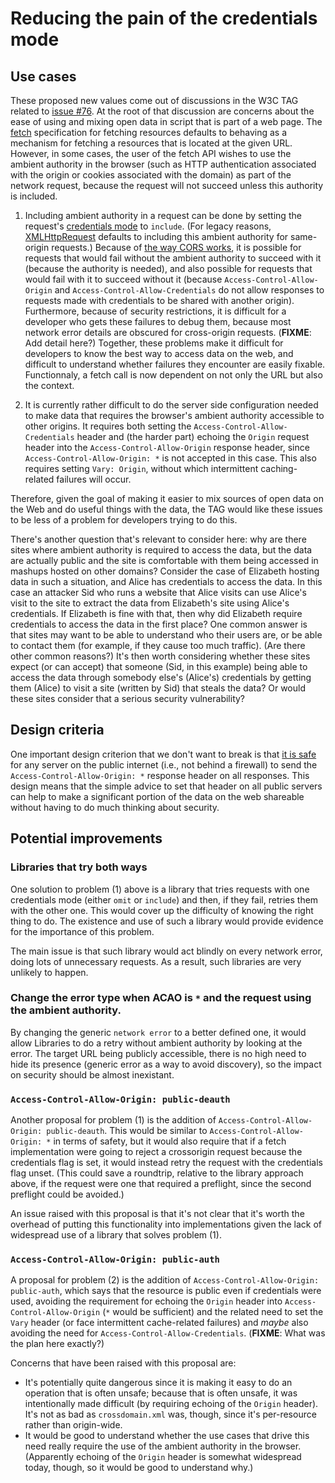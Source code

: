 # Reducing the pain of the credentials mode

## Use cases

These proposed new values come out of discussions in the W3C TAG related to [issue #76](https://github.com/w3ctag/design-reviews/issues/76).  At the root of that discussion are concerns about the ease of using and mixing open data in script that is part of a web page.  The [fetch](https://fetch.spec.whatwg.org/) specification for fetching resources defaults to behaving as a mechanism for fetching a resources that is located at the given URL.  However, in some cases, the user of the fetch API wishes to use the ambient authority in the browser (such as HTTP authentication associated with the origin or cookies associated with the domain) as part of the network request, because the request will not succeed unless this authority is included.

1. Including ambient authority in a request can be done by setting the request's [credentials mode](https://fetch.spec.whatwg.org/#concept-request-credentials-mode) to `include`.  (For legacy reasons, [XMLHttpRequest](https://xhr.spec.whatwg.org/) defaults to including this ambient authority for same-origin requests.) Because of [the way CORS works](https://fetch.spec.whatwg.org/#cors-protocol-and-credentials), it is possible for requests that would fail without the ambient authority to succeed with it (because the authority is needed), and also possible for requests that would fail with it to succeed without it (because `Access-Control-Allow-Origin` and `Access-Control-Allow-Credentials` do not allow responses to requests made with credentials to be shared with another origin).  Furthermore, because of security restrictions, it is difficult for a developer who gets these failures to debug them, because most network error details are obscured for cross-origin requests.  (**FIXME**: Add detail here?)  Together, these problems make it difficult for developers to know the best way to access data on the web, and difficult to understand whether failures they encounter are easily fixable. Functionnaly, a fetch call is now dependent on not only the URL but also the context.

2. It is currently rather difficult to do the server side configuration needed to make data that requires the browser's ambient authority accessible to other origins.  It requires both setting the `Access-Control-Allow-Credentials` header and (the harder part) echoing the `Origin` request header into the `Access-Control-Allow-Origin` response header, since `Access-Control-Allow-Origin: *` is not accepted in this case.  This also requires setting `Vary: Origin`, without which intermittent caching-related failures will occur.

Therefore, given the goal of making it easier to mix sources of open data on the Web and do useful things with the data, the TAG would like these issues to be less of a problem for developers trying to do this.

There's another question that's relevant to consider here:  why are there sites where ambient authority is required to access the data, but the data are actually public and the site is comfortable with them being accessed in mashups hosted on other domains?  Consider the case of Elizabeth hosting data in such a situation, and Alice has credentials to access the data.  In this case an attacker Sid who runs a website that Alice visits can use Alice's visit to the site to extract the data from Elizabeth's site using Alice's credentials.  If Elizabeth is fine with that, then why did Elizabeth require credentials to access the data in the first place?  One common answer is that sites may want to be able to understand who their users are, or be able to contact them (for example, if they cause too much traffic).  (Are there other common reasons?)  It's then worth considering whether these sites expect (or can accept) that someone (Sid, in this example) being able to access the data through somebody else's (Alice's) credentials by getting them (Alice) to visit a site (written by Sid) that steals the data?  Or would these sites consider that a serious security vulnerability?

## Design criteria

One important design criterion that we don't want to break is that [it is safe](https://annevankesteren.nl/2012/12/cors-101) for any server on the public internet (i.e., not behind a firewall) to send the `Access-Control-Allow-Origin: *` response header on all responses.  This design means that the simple advice to set that header on all public servers can help to make a significant portion of the data on the web shareable without having to do much thinking about security.

## Potential improvements

### Libraries that try both ways

One solution to problem (1) above is a library that tries requests with one credentials mode (either `omit` or `include`) and then, if they fail, retries them with the other one.  This would cover up the difficulty of knowing the right thing to do.  The existence and use of such a library would provide evidence for the importance of this problem.

The main issue is that such library would act blindly on every network error, doing lots of unnecessary requests. As a result, such libraries are very unlikely to happen.

### Change the error type when ACAO is `*` and the request using the ambient authority.

By changing the generic `network error` to a better defined one, it would allow Libraries to do a retry without ambient authority by looking at the error. The target URL being publicly accessible, there is no high need to hide its presence (generic error as a way to avoid discovery), so the impact on security should be almost inexistant.

### `Access-Control-Allow-Origin: public-deauth`

Another proposal for problem (1)  is the addition of `Access-Control-Allow-Origin: public-deauth`.  This would be similar to `Access-Control-Allow-Origin: *` in terms of safety, but it would also require that if a fetch implementation were going to reject a crossorigin request because the credentials flag is set, it would instead retry the request with the credentials flag unset.  (This could save a roundtrip, relative to the library approach above, if the request were one that required a preflight, since the second preflight could be avoided.)

An issue raised with this proposal is that it's not clear that it's worth the overhead of putting this functionality into implementations given the lack of widespread use of a library that solves problem (1).

### `Access-Control-Allow-Origin: public-auth`

A proposal for problem (2) is the addition of `Access-Control-Allow-Origin: public-auth`, which says that the resource is public even if credentials were used, avoiding the requirement for echoing the `Origin` header into `Access-Control-Allow-Origin` (`*` would be sufficient) and the related need to set the `Vary` header (or face intermittent cache-related failures) and *maybe* also avoiding the need for `Access-Control-Allow-Credentials`.  (**FIXME**: What was the plan here exactly?)

Concerns that have been raised with this proposal are:
* It's potentially quite dangerous since it is making it easy to do an operation that is often unsafe; because that is often unsafe, it was intentionally made difficult (by requiring echoing of the `Origin` header).  It's not as bad as `crossdomain.xml` was, though, since it's per-resource rather than origin-wide.
* It would be good to understand whether the use cases that drive this need really require the use of the ambient authority in the browser.  (Apparently echoing of the `Origin` header is somewhat widespread today, though, so it would be good to understand why.)
